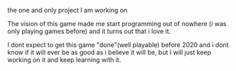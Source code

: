 the one and only project I am working on

The vision of this game made me start programming out of nowhere (i was only playing games before) and it turns out that i love it.

I dont expect to get this game "done"(well playable) before 2020 and i dont know if it will ever be as good as i believe it will be, but I will just keep working on it and keep learning with it.
